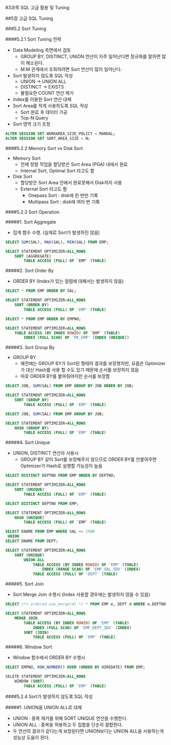 #3과목 SQL 고급 활용 및 Tuning

##5장 고급 SQL Tuning

###5.2 Sort Tuning

####5.2.1 Sort Tuning 전략
  - Data Modeling 측면에서 검토
    - GROUP BY, DISTINCT, UNION 연산이 자주 일어난다면 정규화를 잘하면 많이 해소된다.
    - M:M 관계에서 조회하려면 Sort 연산이 많이 일어난다.
  - Sort 발생하지 않도록 SQL 작성
    - UNION -> UNION ALL
    - DISTINCT -> EXISTS
    - 불필요한 COUNT 연산 제거
  - Index를 이용한 Sort 연산 대체
  - Sort Area를 적게 사용하도록 SQL 작성
    - Sort 완료 후 데이터 가공
    - Top-N Query
  - Sort 영역 크기 조정
```SQL
ALTER SESSION SET WORKAREA_SIZE_POLICY = MANUAL;
ALTER SESSION SET SORT_AREA_SIZE = N;
```

####5.2.2 Memory Sort vs Disk Sort
  - Memory Sort
    - 전체 정렬 작업을 할당받은 Sort Area (PGA) 내에서 완료
    - Internal Sort, Optimal Sort 라고도 함
  - Disk Sort
    - 할당받은 Sort Area 안에서 완료못해서 Disk까지 사용
    - External Sort 라고도 함
      - Onepass Sort : disk에 한 번만 기록
      - Multipass Sort : disk에 여러 번 기록

####5.2.3 Sort Operation

#####1. Sort Aggregate
- 집계 함수 수행. (실제로 Sort가 발생하진 않음)

```SQL
SELECT SUM(SAL), MAX(SAL), MIN(SAL) FROM EMP;

SELECT STATEMENT OPTIMIZER=ALL_ROWS
    SORT (AGGREGATE)
        TABLE ACCESS (FULL) OF `EMP` (TABLE)
```

#####2. Sort Order By
- ORDER BY (Index가 있는 컬럼에 대해서는 발생하지 않음)
```SQL
SELECT * FROM EMP ORDER BY SAL;

SELECT STATEMENT OPTIMIZER=ALL_ROWS
    SORT (ORDER BY)
        TABLE ACCESS (FULL) OF 'EMP' (TABLE)
```
```SQL
SELECT * FROM EMP ORDER BY EMPNO;

SELECT STATEMENT OPTIMIZER=ALL_ROWS
    TABLE ACCESS (BY INDEX ROWID) OF `EMP` (TABLE)
        INDEX (FULL SCAN) OF 'PK_EMP' (INDEX (UNIQUE))
```

#####3. Sort Group By
- GROUP BY
  -  예전에는 GROUP BY가 Sort된 형태의 결과를 보장했지만, 요즘은 Optimizer가 대신 Hash를 사용 할 수도 있기 때문에 순서를 보장하지 않음
  -  따로 ORDER BY를 붙여줘야지만 순서를 보장함
```SQL
SELECT JOB, SUM(SAL) FROM EMP GROUP BY JOB ORDER BY JOB;

SELECT STATEMENT OPTIMIZER=ALL_ROWS
    SORT (GROUP BY)
        TABLE ACCESS (FULL) OF 'EMP' (TABLE)
```
```SQL
SELECT JOB, SUM(SAL) FROM EMP GROUP BY JOB;

SELECT STATEMENT OPTIMIZER=ALL_ROWS
    HASH (GROUP BY)
        TABLE ACCESS (FULL) OF 'EMP' (TABLE)
```

#####4. Sort Unique
- UNION, DISTINCT 연산자 사용시
  - GROUP BY 같이 Sort를 보장해주지 않으므로 ORDER BY를 안붙여주면 Optimizer가 Hash로 실행할 가능성이 높음

```SQL
SELECT DISTINCT DEPTNO FROM EMP ORDER BY DEPTNO;

SELECT STATEMENT OPTIMIZER=ALL_ROWS
    SORT (UNIQUE)
        TABLE ACCESS (FULL) OF 'EMP' (TABLE)
```
```SQL
SELECT DISTINCT DEPTNO FROM EMP;

SELECT STATEMENT OPTIMIZER=ALL_ROWS
    HASH (UNIQUE)
        TABLE ACCESS (FULL) OF `EMP` (TABLE)
```
```SQL
SELECT ENAME FROM EMP WHERE SAL <= 1500
 UNION
SELECT DNAME FROM DEPT;

SELECT STATEMENT OPTIMIZER=ALL_ROWS
    SORT (UNIQUE)
        UNION-ALL
            TABLE ACCESS (BY INDEX ROWID) OF 'EMP' (TABLE)
                INDEX (RANGE SCAN) OF 'EMP_SAL_IDX' (INDEX)
            TABLE ACCESS (FULL) OF 'DEPT' (TABLE)
```

#####5. Sort Join
- Sort Merge Join 수행시 (Index 사용할 경우에는 발생하지 않을 수 있음)
```SQL
SELECT /*+ ordered use_merge(d) */ * FROM EMP e, DEPT d WHERE e.DEPTNO = d.DEPTNO;

SELECT STATEMENT OPTIMIZER=ALL_ROWS
    MERGE JOIN
        TABLE ACCESS (BY INDEX ROWID) OF 'EMP' (TABLE)
            INDEX (FULL SCAN) OF 'EMP_DEPT_IDX' (INDEX)
        SORT (JOIN)
            TABLE ACCESS (FULL) OF 'EMP' (TABLE)
```

#####6. Window Sort
- Window 함수에서 ORDER BY 수행시
```SQL
SELECT EMPNO, ROW_NUMBER() OVER (ORDER BY HIREDATE) FROM EMP;

SELETE STATEMENT OPTIMIZER=ALL_ROWS
    WINDOW (SORT)
        TABLE ACCESS (FULL) OF 'EMP' (TABLE)
```

####5.2.4 Sort가 발생하지 않도록 SQL 작성

#####1. UNION을 UNION ALL로 대체
- UNION : 중복 제거를 위해 SORT UNIQUE 연산을 수행한다.
- UNION ALL : 중복을 허용하고 두 집합을 단순히 결합한다.
- 두 연산의 결과가 같다는게 보장된다면 UNION보다는 UNION ALL을 사용하는게 성능상 도움이 된다.

